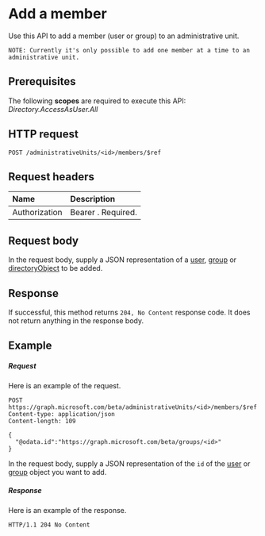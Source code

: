 # Add a member

Use this API to add a member (user or group) to an administrative unit.

`NOTE: Currently it's only possible to add one member at a time to an administrative unit.`

## Prerequisites
The following **scopes** are required to execute this API: *Directory.AccessAsUser.All*

## HTTP request
<!-- { "blockType": "ignored" } -->
```http
POST /administrativeUnits/<id>/members/$ref
```
## Request headers
| Name      |Description|
|:----------|:----------|
| Authorization  | Bearer <token>. Required.|

## Request body
In the request body, supply a JSON representation of a [user](../resources/user.md),  [group](../resources/group.md) or [directoryObject](../resources/directoryObject.md) to be added.

## Response
If successful, this method returns `204, No Content` response code. It does not return anything in the response body.

## Example
##### Request
Here is an example of the request.

```http
POST https://graph.microsoft.com/beta/administrativeUnits/<id>/members/$ref
Content-type: application/json
Content-length: 109

{
  "@odata.id":"https://graph.microsoft.com/beta/groups/<id>"
}

```
In the request body, supply a JSON representation of the `id` of the [user](../resources/user.md) or [group](../resources/group.md) object you want to add.

##### Response
Here is an example of the response.
 
```http
HTTP/1.1 204 No Content
```


<!-- {
  "type": "#page.annotation",
  "description": "API to add a member to an administrativeUnit object.",
  "tocPath": "/beta reference/Directory/Administrative Unit/Add a member",
  "apiVersion": "beta",
  "section": "documentation",
  "canonicalURL": ""
} -->
